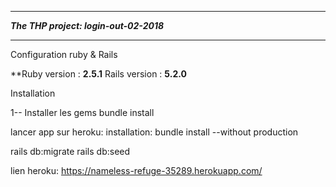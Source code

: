 ****************************************
***The THP project: login-out-02-2018***
****************************************
Configuration ruby & Rails

**Ruby version : **2.5.1**
Rails version : **5.2.0**

Installation

1-- Installer les gems
bundle install

lancer app sur heroku:
installation: bundle install --without production

rails db:migrate
rails db:seed


lien heroku: https://nameless-refuge-35289.herokuapp.com/
